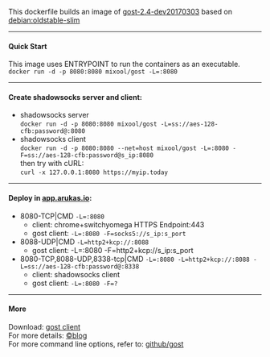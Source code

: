 This dockerfile builds an image of [gost-2.4-dev20170303](https://github.com/ginuerzh/gost/releases) based on [debian:oldstable-slim](https://hub.docker.com/_/debian/)
***
#### Quick Start
This image uses ENTRYPOINT to run the containers as an executable.  
`docker run -d -p 8080:8080 mixool/gost -L=:8080`
***
#### Create shadowsocks server and client:
* shadowsocks server  
`docker run -d -p 8080:8080 mixool/gost -L=ss://aes-128-cfb:password@:8080`
* shadowsocks client  
`docker run -d -p 8080:8080 --net=host mixool/gost -L=:8080 -F=ss://aes-128-cfb:password@s_ip:8080`  
then try with cURL:  
`curl -x 127.0.0.1:8080 https://myip.today`
***
#### Deploy in [app.arukas.io](https://app.arukas.io/):
* 8080-TCP|CMD `-L=:8080` 
    * client: chrome+switchyomega HTTPS Endpoint:443
    * gost client: `-L=:8080 -F=socks5://s_ip:s_port`
* 8088-UDP|CMD `-L=http2+kcp://:8088`
    * gost client: -L=:8080 -F=http2+kcp://s_ip:s_port
* 8080-TCP,8088-UDP,8338-tcp|CMD `-L=:8080 -L=http2+kcp://:8088 -L=ss://aes-128-cfb:password@:8338`
    * client: shadowsocks client
    * gost client: `-L=:8080 -F=?`
***
#### More
Download: [gost client](https://github.com/ginuerzh/gost/releases)  
For more details: [&copy;blog](https://mixool.blogspot.ca/2017/04/dockergost.html)  
For more command line options, refer to: [github/gost](https://github.com/ginuerzh/gost)  
